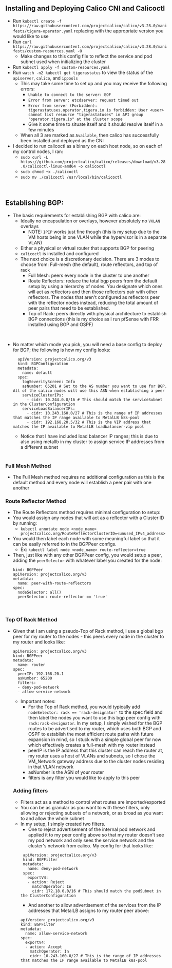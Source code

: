 ## Installing and Deploying Calico CNI and Calicoctl
- Run ```kubectl create -f https://raw.githubusercontent.com/projectcalico/calico/v3.28.0/manifests/tigera-operator.yaml``` replacing <version> with the appropriate version you would like to use
- Run ```curl https://raw.githubusercontent.com/projectcalico/calico/v3.28.0/manifests/custom-resources.yaml -O```
  - Make changes to this config file to reflect the service and pod subnet used when initializing the cluster
- Run ```kubectl apply -f custom-resources.yaml```
- Run ```watch -n2 kubectl get tigerastatus``` to view the status of the ```apiserver```, ```calico```, and ```ippools```
  - This may take some time to set up and you may receive the following errors:
    - ```Unable to connect to the server: EOF```
    - ```Error from server: etcdserver: request timed out```
    - ```Error from server (Forbidden): tigerastatuses.operator.tigera.io is forbidden: User <user> cannot list resource "tigerastatuses" in API group "operator.tigera.io" at the cluster scope```
    - Give it some time to situate itself and it should resolve itself in a few minutes
  - When all 3 are marked as ```Available```, then calico has successfully been installed and deployed as the CNI
- I decided to run calicoctl as a binary on each host node, so on each of my control nodes, I ran:
  - ```sudo curl -L https://github.com/projectcalico/calico/releases/download/v3.28.0/calicoctl-linux-amd64 -o calicoctl```
  - ```sudo chmod +x ./calicoctl```
  - ```sudo mv ./calicoctl /usr/local/bin/calicoctl```

<br>

## Establishing BGP:
- The basic requirements for establishing BGP with calico are:
  - Ideally no encapsulation or overlays, however absolutely no ```VXLAN``` overlays
    - NOTE: ```IPIP``` works just fine though (this is my setup due to the VM hosts being in one VLAN while the hypervisor is in a separate VLAN)
  - Either a physical or virtual router that supports BGP for peering
  - ```calicoctl``` is installed and configured
  - The next choice is a discretionary decision. There are 3 modes to choose from: Full-mesh (the default), route reflectors, and top of rack
    - Full Mesh: peers every node in the cluster to one another
    - Route Reflectors: reduce the total bgp peers from the default setup by using a hierarchy of nodes. You designate which ones will act as reflectors and then those reflectors pair with other reflectors. The nodes that aren't configured as reflectors peer with the reflector nodes instead, reducing the total amount of peer pairs that need to be established.
    - Top of Rack: peers directly with physical architecture to establish BGP connections (this is my choice as I run pfSense with FRR installed using BGP and OSPF)

<br>

- No matter which mode you pick, you will need a base config to deploy for BGP; the following is how my config looks:
  ```
    apiVersion: projectcalico.org/v3
    kind: BGPConfiguration
    metadata:
      name: default
    spec:
      logSeverityScreen: Info
      asNumber: 65201 # Set to the AS number you want to use for BGP. All of the calico nodes will use this ASN when establishing a peer
      serviceClusterIPs:
        - cidr: 10.244.0.0/16 # This should match the serviceSubnet in the ClusterConfiguration
      serviceLoadBalancerIPs:
        - cidr: 10.243.160.0/27 # This is the range of IP addresses that matches the IP range available to MetalLB k8s-pool
        - cidr: 192.168.20.5/32 # This is the VIP address that matches the IP available to MetalLB loadbalancer-vip pool
    ```
    - Notice that I have included load balancer IP ranges; this is due to also using metallb in my cluster to assign service IP addresses from a different subnet

  <br>

### Full Mesh Method
-  The Full Mesh method requires no additional configuration as this is the default method and every node will establish a peer pair with one another

### Route Reflector Method
-  The Route Reflectors method requires minimal configuration to setup:
- You would assign any nodes that will act as a reflector with a Cluster ID by running:
  - ```kubectl annotate node <node_name> projectcalico.org/RouteReflectorClusterID=<unused_IPv4_address>```
- You would then label each node with some meaningful label so that it can be easily referred to in the BGPPeer configs.
  - Ex: ```kubectl label node <node_name> route-reflector=true```
- Then, just like with any other BGPPeer config, you would setup a peer, adding the ```peerSelector``` with whatever label you created for the node:
  ```
  kind: BGPPeer
  apiVersion: projectcalico.org/v3
  metadata:
    name: peer-with-route-reflectors
  spec:
    nodeSelector: all()
    peerSelector: route-reflector == 'true'
  ```
<br>

### Top Of Rack Method
- Given that I am using a pseudo-Top of Rack method, I use a global bgp peer for my router to the nodes - this peers every node in the cluster to my router and looks like:
  ```
  apiVersion: projectcalico.org/v3
  kind: BGPPeer
  metadata:
    name: router
  spec:
    peerIP: 192.168.20.1
    asNumber: 65200
    filters:
    - deny-pod-network
    - allow-service-network
  ```
  - Important notes:
    - For the Top of Rack method, you would typically add ```nodeSelector: rack == 'rack-designator'``` to the spec field and then label the nodes you want to use this bgp peer config with ```rack:rack-designator```. In my setup, I simply wished for the BGP routes to be advertised to my router, which uses both BGP and OSPF to establish the most efficient route paths with future expansion in mind, so I stuck with a simple global peer for now which effectively creates a full-mesh with my router instead
    - peerIP is the IP address that this cluster can reach the router at, my router uses a host of VLANs and subnets, so I chose the VM_Network gateway address due to the cluster nodes residing in that VLAN network
    - asNumber is the ASN of your router
    - filters is any filter you would like to apply to this peer

  ### Adding filters
  - Filters act as a method to control what routes are imported/exported
  - You can be as granular as you want to with these filters, only allowing or rejecting subsets of a network, or as broad as you want to and allow the whole subnet
  - In my setup, I simply created two filters.
    - One to reject advertisement of the internal pod network and applied it to my peer config above so that my router doesn't see my pod network and only sees the service network and the cluster's network from calico. My config for that looks like:
    ```
     apiVersion: projectcalico.org/v3
     kind: BGPFilter
     metadata:
       name: deny-pod-network
     spec:
       exportV4:
       - action: Reject
         matchOperator: In
         cidr: 172.18.0.0/16 # This should match the podSubnet in the ClusterConfiguration

    ```
    - And another to allow advertisement of the services from the IP addresses that MetalLB assigns to my router peer above:
    ```
    apiVersion: projectcalico.org/v3
    kind: BGPFilter
    metadata:
      name: allow-service-network
    spec:
      exportV4:
      - action: Accept
        matchOperator: In
        cidr: 10.243.160.0/27 # This is the range of IP addresses that matches the IP range available to MetalLB k8s-pool
    ```